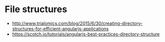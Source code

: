 # File structures

- http://www.trialomics.com/blog/2015/6/30/creating-directory-structures-for-efficient-angularjs-applications
- https://scotch.io/tutorials/angularjs-best-practices-directory-structure
